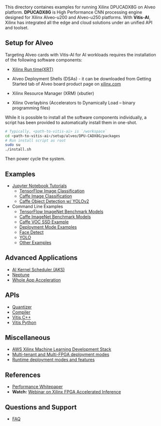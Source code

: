 This directory containes examples for running Xilinx DPUCADX8G on Alveo platform. **DPUCADX8G**  is High Performance CNN processing engine designed for Xilinx Alveo-u200 and Alveo-u250 platforms. With **Vitis-AI**, Xilinx has integrated all the edge and cloud solutions under an unified API and toolset.

## Setup for Alveo
Targeting Alveo cards with Vitis-AI for AI workloads requires the installation of the following software components:

* [Xilinx Run time(XRT)](https://github.com/Xilinx/XRT)

* Alveo Deployment Shells (DSAs) - it  can be downloaded from Getting Started tab of Alveo board product page on [xilinx.com](https://www.xilinx.com)

* Xilinx Resource Manager (XRM) (xbutler)

* Xilinx Overlaybins (Accelerators to Dynamically Load – binary programming files)

While it is possible to install all the software components individually, a script has been provided to automatically install them in one-shot.

```sh
# Typically, <path-to-vitis-ai> is `/workspace`
cd <path-to-vitis-ai>/setup/alveo/DPU-CADX8G/packages
# Run install script as root
sudo su
./install.sh
```
Then power cycle the system.

## Examples
 - [Jupyter Notebook Tutorials](../../examples/DPU-CADX8G/notebooks/README.md)
   - [TensorFlow Image Classification](../../examples/DPU-CADX8G/notebooks/image_classification_tensorflow.ipynb)
   - [Caffe Image Classification](../../examples/DPU-CADX8G/notebooks/image_classification_caffe.ipynb)
   - [Caffe Object Detection w/ YOLOv2](../../examples/DPU-CADX8G/notebooks/object_detection_yolov2.ipynb)
 - Command Line Examples
   - [TensorFlow ImageNet Benchmark Models](../../examples/DPU-CADX8G/tensorflow/README.md)
   - [Caffe ImageNet Benchmark Models](../../examples/DPU-CADX8G/caffe/README.md)
   - [Caffe VOC SSD Example](../../examples/DPU-CADX8G/caffe/ssd-detect/README.md)
   - [Deployment Mode Examples](../../examples/DPU-CADX8G/deployment_modes/README.md)
   - [Face Detect](../../examples/DPU-CADX8G/face_detect/README.md)
   - [YOLO](../../examples/DPU-CADX8G/yolo/README.md)
   - [Other Examples](../../examples/DPU-CADX8G/vitis_ai_alveo_samples)

## Advanced Applications
 - [AI Kernel Scheduler (AKS)](../../tools/AKS/README.md)
 - [Neptune](../../demo/neptune/README.md)
 - [Whole App Acceleration](../../demo/Whole-App-Acceleration/README.md)

## APIs
 - [Quantizer](./quantizer.md)
 - [Compiler](./compiler.md)
 - [Vitis C++](./Vitis-C++API.md)
 - [Vitis Python](./Vitis-PythonAPI.md)

## Miscellaneous
 - [AWS Xilinx Machine Learning Development Stack](./aws-f1-launching.md)
 - [Multi-tenant and Multi-FPGA deployment modes](./multi-tenant-multi-fpga.md)
 - [Runtime deployment modes and features](./runtime-modes-features.md)

## References
 - [Performance Whitepaper][]
 - **Watch:** [Webinar on Xilinx FPGA Accelerated Inference][]


## Questions and Support
 - [FAQ](./faq.md)


[Amazon AWS EC2 F1]: https://aws.amazon.com/marketplace/pp/B077FM2JNS
[Xilinx Virtex UltraScale+ FPGA VCU1525 Acceleration Development Kit]: https://www.xilinx.com/products/boards-and-kits/vcu1525-a.html
[AWS F1 Application Execution on Xilinx Virtex UltraScale Devices]: https://github.com/aws/aws-fpga/blob/master/SDAccel/README.md
[SDAccel Forums]: https://forums.xilinx.com/t5/SDAccel/bd-p/SDx
[Release Notes]: ../release-notes/1.x.md
[UG1023]: https://www.xilinx.com/support/documentation/sw_manuals/xilinx2017_4/ug1023-sdaccel-user-guide.pdf
[FAQ]: faq.md
[Webinar on Xilinx FPGA Accelerated Inference]: https://event.on24.com/wcc/r/1625401/2D3B69878E21E0A3DA63B4CDB5531C23?partnerref=Mlsuite
[ML Suite Forum]: https://forums.xilinx.com/t5/Xilinx-ML-Suite/bd-p/ML
[ML Suite Lounge]: https://www.xilinx.com/products/boards-and-kits/alveo/applications/xilinx-machine-learning-suite.html
[Models]: https://www.xilinx.com/products/boards-and-kits/alveo/applications/xilinx-machine-learning-suite.html#gettingStartedCloud
[whitepaper here]: https://www.xilinx.com/support/documentation/white_papers/wp504-accel-dnns.pdf
[Performance Whitepaper]: https://www.xilinx.com/support/documentation/white_papers/wp504-accel-dnns.pdf
